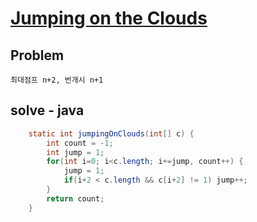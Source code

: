 # [Jumping on the Clouds](https://www.hackerrank.com/challenges/jumping-on-the-clouds/problem)
## Problem
```
최대점프 n+2, 번개시 n+1
```

## solve - java
```java
    static int jumpingOnClouds(int[] c) {
        int count = -1;
        int jump = 1;
        for(int i=0; i<c.length; i+=jump, count++) {
            jump = 1;
            if(i+2 < c.length && c[i+2] != 1) jump++;
        }
        return count;
    }
```
